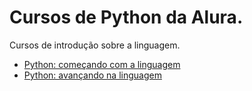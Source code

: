 # Cursos de Python da Alura.
Cursos de introdução sobre a linguagem.
- [Python: começando com a linguagem](https://cursos.alura.com.br/course/python-introducao-a-linguagem) 
- [Python: avançando na linguagem](https://cursos.alura.com.br/course/python-3-avancando-na-linguagem)
